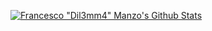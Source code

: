 [![Francesco "Dil3mm4" Manzo's Github Stats](https://github-readme-stats.vercel.app/api?username=dil3mm4&count_private=true&show_icons=true&theme=dracula&include_all_commits=true&line_height=30&hide_rank=true
)](https://github.com/Dil3mm4)
